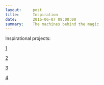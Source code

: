 ```yaml
---
layout:     post
title:      Inspiration
date:       2016-06-07 09:00:00
summary:    The machines behind the magic
---
```


Inspirational projects:

[1](https://www.youtube.com/watch?v=R9eGXtt17uM&list=PLPZHsub1UR5Ub8MJuSub8_tcra20UOka3&index=6)

[2](https://www.youtube.com/watch?v=fnL0Ja9WSHc&list=PLPZHsub1UR5Ub8MJuSub8_tcra20UOka3&index=11)

[3](https://3dprint.com/87346/3d-printed-wind-energy-gravity/)

[4](http://www.demilked.com/kinetic-sculptures-anthony-howe/)
